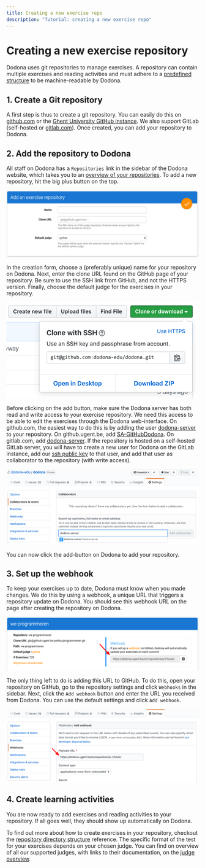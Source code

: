 ```yaml
---
title: Creating a new exercise repo
description: "Tutorial: creating a new exercise repo"
---
```


# Creating a new exercise repository

Dodona uses git repositories to manage exercises. A repository can contain multiple exercises and reading activities and must adhere to a [predefined structure](/en/references/repository-directory-structure) to be machine-readable by Dodona.

## 1. Create a Git repository

A first step is thus to create a git repository. You can easily do this on [github.com](https://github.com) or the [Ghent University GitHub instance](https://github.ugent.be). We also support GitLab (self-hosted or [gitlab.com](https://gitlab.com)). Once created, you can add your repository to Dodona.

## 2. Add the repository to Dodona

All staff on Dodona has a `Repositories` link in the sidebar of the Dodona website, which takes you to an [overview of your repositories](https://dodona.ugent.be/en/repositories/). To add a new repository, hit the big plus button on the top.

![add repository](./add-repository.png)

In the creation form, choose a (preferably unique) name for your repository on Dodona. Next, enter the clone URL found on the GitHub page of your repository. Be sure to use the SSH link from GitHub, and not the HTTPS version. Finally, choose the default judge for the exercises in your repository.

![github clone url](./github-clone-url.png)

Before clicking on the add button, make sure the Dodona server has both read and write access to your exercise repository. We need this access to be able to edit the exercises through the Dodona web-interface. On github.com, the easiest way to do this is by adding the user [dodona-server](https://github.com/dodona-server) to your repository. On github.ugent.be, add [SA-GitHubDodona](https://github.ugent.be/SA-GitHubDodona). On gitlab.com, add [dodona-server](https://gitlab.com/dodona-server). If the repository is hosted on a self-hosted GitLab server, you will have to create a new user for Dodona on the GitLab instance, add our [ssh public key](/dodona.pub) to that user, and add that user as collaborator to the repository (with write access).

![github add collaborator](./github-add-collab.png)

You can now click the add-button on Dodona to add your repository.

## 3. Set up the webhook

To keep your exercises up to date, Dodona must know when you made changes. We do this by using a webhook, a unique URL that triggers a repository update on Dodona. You should see this webhook URL on the page after creating the repository on Dodona.

![webhook url](./webhook-url.png)

The only thing left to do is adding this URL to GitHub. To do this, open your repository on GitHub, go to the repository settings and click `Webhooks` in the sidebar. Next, click the `Add webhook` button and enter the URL you received from Dodona. You can use the default settings and click `Add webhook`.

![github webhook](./github-webhook.png)

## 4. Create learning activities

You are now ready to add exercises and reading activities to your repository. If all goes well, they should show up automatically on Dodona.

To find out more about how to create exercises in your repository, checkout the [repository directory structure](/en/references/repository-directory-structure) reference.
The specific format of the test for your exercises depends on your chosen judge. You can find on overview of all our supported judges, with links to their documentation, on the [judge overview](/en/references/judge/).